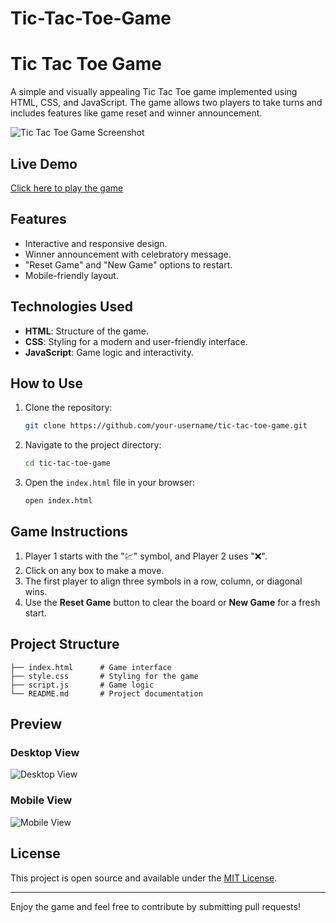 # Tic-Tac-Toe-Game
# Tic Tac Toe Game

A simple and visually appealing Tic Tac Toe game implemented using HTML, CSS, and JavaScript. The game allows two players to take turns and includes features like game reset and winner announcement.

![Tic Tac Toe Game Screenshot](./screenshot.png)

## Live Demo
[Click here to play the game](https://your-live-demo-link.com)

## Features
- Interactive and responsive design.
- Winner announcement with celebratory message.
- "Reset Game" and "New Game" options to restart.
- Mobile-friendly layout.

## Technologies Used
- **HTML**: Structure of the game.
- **CSS**: Styling for a modern and user-friendly interface.
- **JavaScript**: Game logic and interactivity.

## How to Use
1. Clone the repository:
    ```bash
    git clone https://github.com/your-username/tic-tac-toe-game.git
    ```
2. Navigate to the project directory:
    ```bash
    cd tic-tac-toe-game
    ```
3. Open the `index.html` file in your browser:
    ```
    open index.html
    ```

## Game Instructions
1. Player 1 starts with the "💹" symbol, and Player 2 uses "❌".
2. Click on any box to make a move.
3. The first player to align three symbols in a row, column, or diagonal wins.
4. Use the **Reset Game** button to clear the board or **New Game** for a fresh start.

## Project Structure
```
├── index.html      # Game interface
├── style.css       # Styling for the game
├── script.js       # Game logic
└── README.md       # Project documentation
```

## Preview
### Desktop View
![Desktop View](./desktop-preview.png)

### Mobile View
![Mobile View](./mobile-preview.png)

## License
This project is open source and available under the [MIT License](LICENSE).

---

Enjoy the game and feel free to contribute by submitting pull requests!


